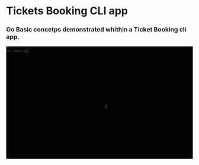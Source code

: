 # Tickets Booking CLI app
### Go Basic concetps demonstrated whithin a Ticket Booking cli app.
![demo.gif](demo.gif)
